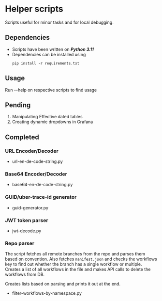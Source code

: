 # Helper scripts
Scripts useful for minor tasks and for local debugging. 

## Dependencies
- Scripts have been written on ***Python 3.11*** 
- Dependencies can be installed using 
    ```
    pip install -r requirements.txt
    ```


## Usage
Run --help on respective scripts to find usage 

## Pending
1. Manipulating Effective dated tables 
2. Creating dynamic dropdowns in Grafana 

## Completed 
### URL Encoder/Decoder
- url-en-de-code-string.py
### Base64 Encoder/Decoder
- base64-en-de-code-string.py
### GUID/uber-trace-id generator
- guid-generator.py 
### JWT token parser 
- jwt-decode.py
### Repo parser
The script fetches all remote branches from the repo and parses them based on convention. 
Also fetches `manifest.json` and checks the workflows key to find out whether the branch has a single workflow or multiple. 
Creates a list of all workflows in the file and makes API calls to delete the workflows from DB. 

Creates lists based on parsing and prints it out at the end. 
- filter-workflows-by-namespace.py